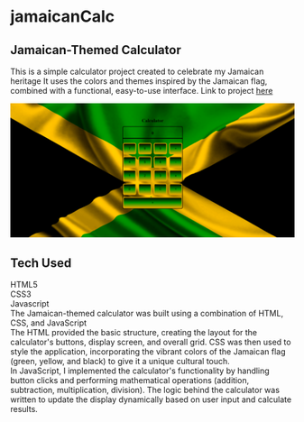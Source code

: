 # jamaicanCalc

## Jamaican-Themed Calculator
This is a simple calculator project created to celebrate my Jamaican heritage
It uses the colors and themes inspired by the Jamaican flag, combined with a functional, easy-to-use interface.
Link to project <a href="https://dougiethedevjamaicancalc.netlify.app/">here</a>

![Alt text](project2.png)


## Tech Used
HTML5<br>
CSS3<br>
Javascript<br>
The Jamaican-themed calculator was built using a combination of HTML, CSS, and JavaScript<br>
The HTML provided the basic structure, creating the layout for the calculator's buttons, display screen, and overall grid. CSS was then used to style the application, incorporating the vibrant colors of the Jamaican flag (green, yellow, and black) to give it a unique cultural touch.<br>
In JavaScript, I implemented the calculator's functionality by handling button clicks and performing mathematical operations (addition, subtraction, multiplication, division). The logic behind the calculator was written to update the display dynamically based on user input and calculate results.<br>
